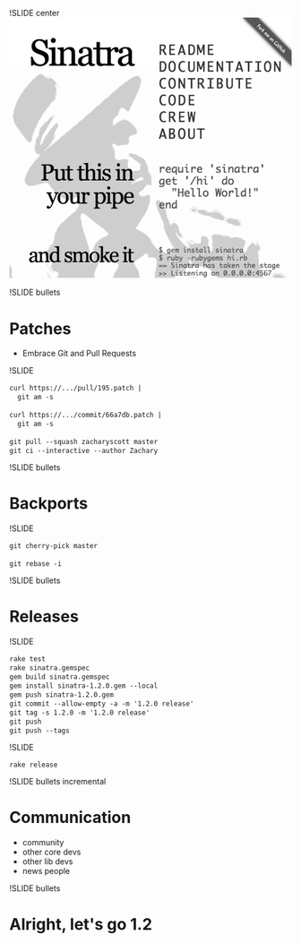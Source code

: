 !SLIDE center
![sinatra](sinatra.png)

!SLIDE bullets

# Patches #

* Embrace Git and Pull Requests

!SLIDE

    curl https://.../pull/195.patch |
      git am -s

    curl https://.../commit/66a7db.patch |
      git am -s

    git pull --squash zacharyscott master
    git ci --interactive --author Zachary

!SLIDE bullets

# Backports #

!SLIDE

    git cherry-pick master

    git rebase -i

!SLIDE bullets

# Releases #

!SLIDE

    rake test
    rake sinatra.gemspec
    gem build sinatra.gemspec
    gem install sinatra-1.2.0.gem --local
    gem push sinatra-1.2.0.gem
    git commit --allow-empty -a -m '1.2.0 release'
    git tag -s 1.2.0 -m '1.2.0 release'
    git push
    git push --tags

!SLIDE

    rake release

!SLIDE bullets incremental

# Communication #

* community
* other core devs
* other lib devs
* news people

!SLIDE bullets

# Alright, let's go 1.2 #
    